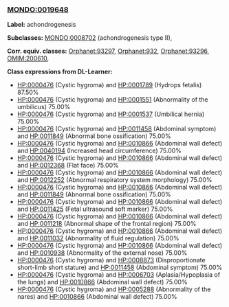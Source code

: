 
### [MONDO:0019648](http://purl.obolibrary.org/obo/MONDO_0019648)
**Label:** achondrogenesis

**Subclasses:** [MONDO:0008702](http://purl.obolibrary.org/obo/MONDO_0008702) (achondrogenesis type II), 

**Corr. equiv. classes:** [Orphanet:93297](http://www.orpha.net/ORDO/Orphanet_93297), [Orphanet:932](http://www.orpha.net/ORDO/Orphanet_932), [Orphanet:93296](http://www.orpha.net/ORDO/Orphanet_93296), [OMIM:200610](http://purl.obolibrary.org/obo/OMIM_200610), 

**Class expressions from DL-Learner:**

- [HP:0000476](http://purl.obolibrary.org/obo/HP_0000476) (Cystic hygroma) and [HP:0001789](http://purl.obolibrary.org/obo/HP_0001789) (Hydrops fetalis) 87.50%
- [HP:0000476](http://purl.obolibrary.org/obo/HP_0000476) (Cystic hygroma) and [HP:0001551](http://purl.obolibrary.org/obo/HP_0001551) (Abnormality of the umbilicus) 75.00%
- [HP:0000476](http://purl.obolibrary.org/obo/HP_0000476) (Cystic hygroma) and [HP:0001537](http://purl.obolibrary.org/obo/HP_0001537) (Umbilical hernia) 75.00%
- [HP:0000476](http://purl.obolibrary.org/obo/HP_0000476) (Cystic hygroma) and [HP:0011458](http://purl.obolibrary.org/obo/HP_0011458) (Abdominal symptom) and [HP:0011849](http://purl.obolibrary.org/obo/HP_0011849) (Abnormal bone ossification) 75.00%
- [HP:0000476](http://purl.obolibrary.org/obo/HP_0000476) (Cystic hygroma) and [HP:0010866](http://purl.obolibrary.org/obo/HP_0010866) (Abdominal wall defect) and [HP:0040194](http://purl.obolibrary.org/obo/HP_0040194) (Increased head circumference) 75.00%
- [HP:0000476](http://purl.obolibrary.org/obo/HP_0000476) (Cystic hygroma) and [HP:0010866](http://purl.obolibrary.org/obo/HP_0010866) (Abdominal wall defect) and [HP:0012368](http://purl.obolibrary.org/obo/HP_0012368) (Flat face) 75.00%
- [HP:0000476](http://purl.obolibrary.org/obo/HP_0000476) (Cystic hygroma) and [HP:0010866](http://purl.obolibrary.org/obo/HP_0010866) (Abdominal wall defect) and [HP:0012252](http://purl.obolibrary.org/obo/HP_0012252) (Abnormal respiratory system morphology) 75.00%
- [HP:0000476](http://purl.obolibrary.org/obo/HP_0000476) (Cystic hygroma) and [HP:0010866](http://purl.obolibrary.org/obo/HP_0010866) (Abdominal wall defect) and [HP:0011849](http://purl.obolibrary.org/obo/HP_0011849) (Abnormal bone ossification) 75.00%
- [HP:0000476](http://purl.obolibrary.org/obo/HP_0000476) (Cystic hygroma) and [HP:0010866](http://purl.obolibrary.org/obo/HP_0010866) (Abdominal wall defect) and [HP:0011425](http://purl.obolibrary.org/obo/HP_0011425) (Fetal ultrasound soft marker) 75.00%
- [HP:0000476](http://purl.obolibrary.org/obo/HP_0000476) (Cystic hygroma) and [HP:0010866](http://purl.obolibrary.org/obo/HP_0010866) (Abdominal wall defect) and [HP:0011218](http://purl.obolibrary.org/obo/HP_0011218) (Abnormal shape of the frontal region) 75.00%
- [HP:0000476](http://purl.obolibrary.org/obo/HP_0000476) (Cystic hygroma) and [HP:0010866](http://purl.obolibrary.org/obo/HP_0010866) (Abdominal wall defect) and [HP:0011032](http://purl.obolibrary.org/obo/HP_0011032) (Abnormality of fluid regulation) 75.00%
- [HP:0000476](http://purl.obolibrary.org/obo/HP_0000476) (Cystic hygroma) and [HP:0010866](http://purl.obolibrary.org/obo/HP_0010866) (Abdominal wall defect) and [HP:0010938](http://purl.obolibrary.org/obo/HP_0010938) (Abnormality of the external nose) 75.00%
- [HP:0000476](http://purl.obolibrary.org/obo/HP_0000476) (Cystic hygroma) and [HP:0008873](http://purl.obolibrary.org/obo/HP_0008873) (Disproportionate short-limb short stature) and [HP:0011458](http://purl.obolibrary.org/obo/HP_0011458) (Abdominal symptom) 75.00%
- [HP:0000476](http://purl.obolibrary.org/obo/HP_0000476) (Cystic hygroma) and [HP:0006703](http://purl.obolibrary.org/obo/HP_0006703) (Aplasia/Hypoplasia of the lungs) and [HP:0010866](http://purl.obolibrary.org/obo/HP_0010866) (Abdominal wall defect) 75.00%
- [HP:0000476](http://purl.obolibrary.org/obo/HP_0000476) (Cystic hygroma) and [HP:0005288](http://purl.obolibrary.org/obo/HP_0005288) (Abnormality of the nares) and [HP:0010866](http://purl.obolibrary.org/obo/HP_0010866) (Abdominal wall defect) 75.00%


